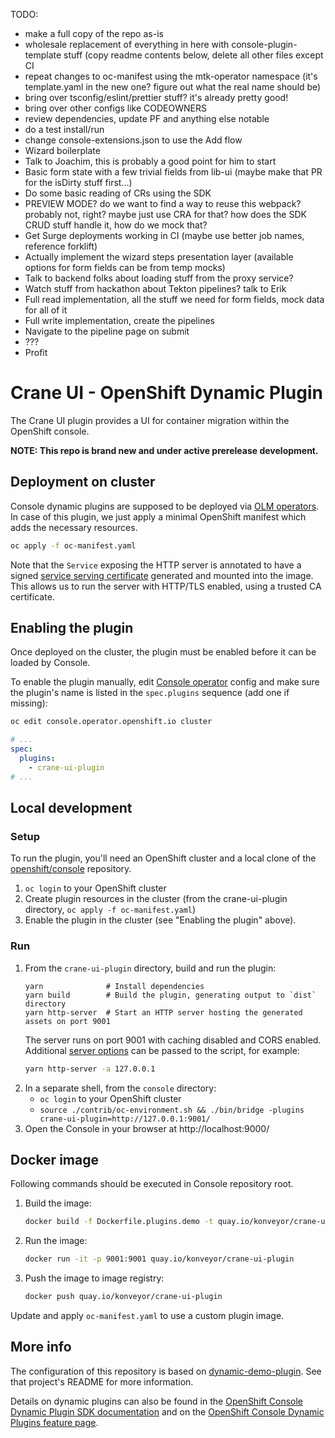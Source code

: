 TODO:

- make a full copy of the repo as-is
- wholesale replacement of everything in here with console-plugin-template stuff (copy readme contents below, delete all other files except CI
- repeat changes to oc-manifest using the mtk-operator namespace (it's template.yaml in the new one? figure out what the real name should be)
- bring over tsconfig/eslint/prettier stuff? it's already pretty good!
- bring over other configs like CODEOWNERS
- review dependencies, update PF and anything else notable
- do a test install/run
- change console-extensions.json to use the Add flow
- Wizard boilerplate
- Talk to Joachim, this is probably a good point for him to start
- Basic form state with a few trivial fields from lib-ui (maybe make that PR for the isDirty stuff first...)
- Do some basic reading of CRs using the SDK
- PREVIEW MODE? do we want to find a way to reuse this webpack? probably not, right? maybe just use CRA for that? how does the SDK CRUD stuff handle it, how do we mock that?
- Get Surge deployments working in CI (maybe use better job names, reference forklift)
- Actually implement the wizard steps presentation layer (available options for form fields can be from temp mocks)
- Talk to backend folks about loading stuff from the proxy service?
- Watch stuff from hackathon about Tekton pipelines? talk to Erik
- Full read implementation, all the stuff we need for form fields, mock data for all of it
- Full write implementation, create the pipelines
- Navigate to the pipeline page on submit
- ???
- Profit

# Crane UI - OpenShift Dynamic Plugin

The Crane UI plugin provides a UI for container migration within the OpenShift console.

**NOTE: This repo is brand new and under active prerelease development.**

## Deployment on cluster

Console dynamic plugins are supposed to be deployed via [OLM operators](https://github.com/operator-framework).
In case of this plugin, we just apply a minimal OpenShift manifest which adds the necessary resources.

```sh
oc apply -f oc-manifest.yaml
```

Note that the `Service` exposing the HTTP server is annotated to have a signed
[service serving certificate](https://access.redhat.com/documentation/en-us/openshift_container_platform/4.9/html/security_and_compliance/configuring-certificates#add-service-serving)
generated and mounted into the image. This allows us to run the server with HTTP/TLS enabled, using
a trusted CA certificate.

## Enabling the plugin

Once deployed on the cluster, the plugin must be enabled before it can be loaded by Console.

To enable the plugin manually, edit [Console operator](https://github.com/openshift/console-operator)
config and make sure the plugin's name is listed in the `spec.plugins` sequence (add one if missing):

```sh
oc edit console.operator.openshift.io cluster
```

```yaml
# ...
spec:
  plugins:
    - crane-ui-plugin
# ...
```

## Local development

### Setup

To run the plugin, you'll need an OpenShift cluster and a local clone of the [openshift/console](https://github.com/openshift/console) repository.

1. `oc login` to your OpenShift cluster
2. Create plugin resources in the cluster (from the crane-ui-plugin directory, `oc apply -f oc-manifest.yaml`)
3. Enable the plugin in the cluster (see "Enabling the plugin" above).

### Run

1. From the `crane-ui-plugin` directory, build and run the plugin:
   ```
   yarn              # Install dependencies
   yarn build        # Build the plugin, generating output to `dist` directory
   yarn http-server  # Start an HTTP server hosting the generated assets on port 9001
   ```
   The server runs on port 9001 with caching disabled and CORS enabled. Additional
   [server options](https://github.com/http-party/http-server#available-options) can be passed to
   the script, for example:
   ```sh
   yarn http-server -a 127.0.0.1
   ```
2. In a separate shell, from the `console` directory:
   - `oc login` to your OpenShift cluster
   - `source ./contrib/oc-environment.sh && ./bin/bridge -plugins crane-ui-plugin=http://127.0.0.1:9001/`
3. Open the Console in your browser at http://localhost:9000/

## Docker image

Following commands should be executed in Console repository root.

1. Build the image:
   ```sh
   docker build -f Dockerfile.plugins.demo -t quay.io/konveyor/crane-ui-plugin .
   ```
2. Run the image:
   ```sh
   docker run -it -p 9001:9001 quay.io/konveyor/crane-ui-plugin
   ```
3. Push the image to image registry:
   ```sh
   docker push quay.io/konveyor/crane-ui-plugin
   ```

Update and apply `oc-manifest.yaml` to use a custom plugin image.

## More info

The configuration of this repository is based on [dynamic-demo-plugin](https://github.com/openshift/console/tree/master/dynamic-demo-plugin). See that project's README for more information.

Details on dynamic plugins can also be found in the [OpenShift Console Dynamic Plugin SDK documentation](https://github.com/openshift/console/tree/master/frontend/packages/console-dynamic-plugin-sdk) and on the [OpenShift Console Dynamic Plugins feature page](https://github.com/openshift/enhancements/blob/master/enhancements/console/dynamic-plugins.md).
